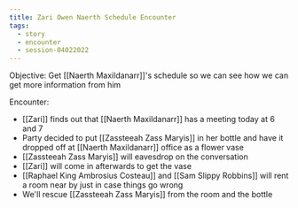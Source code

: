 ```yaml
---
title: Zari Owen Naerth Schedule Encounter
tags:
  - story
  - encounter
  - session-04022022
---
```


Objective: Get [[Naerth Maxildanarr]]'s schedule so we can see how we can get more information from him

Encounter:
*  [[Zari]] finds out that [[Naerth Maxildanarr]] has a meeting today at 6 and 7 
* Party decided to put [[Zassteeah Zass Maryis]] in her bottle and have it dropped off at [[Naerth Maxildanarr]] office as a flower vase
* [[Zassteeah Zass Maryis]] will eavesdrop on the conversation
* [[Zari]] will come in afterwards to get the vase
* [[Raphael King Ambrosius Costeau]] and [[Sam Slippy Robbins]] will rent a room near by just in case things go wrong
* We'll rescue [[Zassteeah Zass Maryis]] from the room and the bottle
